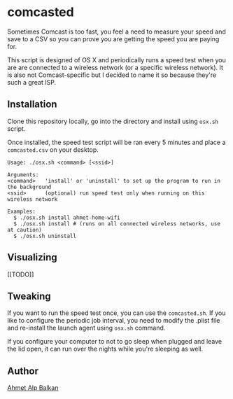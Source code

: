 # comcasted

Sometimes Comcast is too fast, you feel a need to measure your speed and save to a CSV
so you can prove you are getting the speed you are paying for.

This script is designed of OS X and periodically runs a speed test when you are
are connected to a wireless network (or a specific wireless network). It is also not Comcast-specific but I decided to name it so because they're such a great ISP.

## Installation

Clone this repository locally, go into the directory and install using `osx.sh` script.

Once installed, the speed test script will be ran every 5 minutes and place a
`comcasted.csv` on your desktop.

	Usage: ./osx.sh <command> [<ssid>]

	Arguments:
	<command>	'install' or 'uninstall' to set up the program to run in the background
	<ssid>		(optional) run speed test only when running on this wireless network

	Examples:
	  $ ./osx.sh install ahmet-home-wifi
	  $ ./osx.sh install # (runs on all connected wireless networks, use at caution)
	  $ ./osx.sh uninstall

## Visualizing

[[TODO]]

## Tweaking

If you want to run the speed test once, you can use the `comcasted.sh`. If you like to
configure the periodic job interval, you need to modify the .plist file and re-install
the launch agent using `osx.sh` command.

If you configure your computer to not to go sleep when plugged and leave the lid open,
it can run over the nights while you're sleeping as well.

## Author

[Ahmet Alp Balkan](http://ahmetalpbalkan.com)
